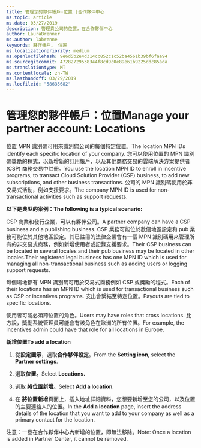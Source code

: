 ```yaml
---
title: 管理您的夥伴帳戶-位置 |合作夥伴中心
ms.topic: article
ms.date: 03/27/2019
description: 管理貴公司的位置，在合作夥伴中心
author: LauraBrenner
ms.author: labrenne
keywords: 夥伴帳戶、 位置
ms.localizationpriority: medium
ms.openlocfilehash: 9e6d5b2e4d314cc852c1c52ba4561b39bf6faa94
ms.sourcegitcommit: 47282729538344f8cd9c0e89e61b9225ddc85ada
ms.translationtype: MT
ms.contentlocale: zh-TW
ms.lasthandoff: 03/29/2019
ms.locfileid: "58635682"
---
```

# <a name="manage-your-partner-account-locations"></a><span data-ttu-id="f6501-104">管理您的夥伴帳戶：位置</span><span class="sxs-lookup"><span data-stu-id="f6501-104">Manage your partner account: Locations</span></span>

<span data-ttu-id="f6501-105">位置 MPN 識別碼可用來識別您公司的每個特定位置。</span><span class="sxs-lookup"><span data-stu-id="f6501-105">The location MPN IDs identify each specific location of your company.</span></span> <span data-ttu-id="f6501-106">您可以使用位置的 MPN 識別碼獎勵的程式，以新增新的訂用帳戶，以及其他商務交易的雲端解決方案提供者 (CSP) 商務交易中註冊。</span><span class="sxs-lookup"><span data-stu-id="f6501-106">You use the location MPN ID to enroll in incentive programs, to transact Cloud Solution Provider (CSP) business, to add new subscriptions, and other business transactions.</span></span> <span data-ttu-id="f6501-107">公司的 MPN 識別碼使用於非交易式活動，例如支援要求。</span><span class="sxs-lookup"><span data-stu-id="f6501-107">The company MPN ID is used for non-transactional activities such as support requests.</span></span>

<span data-ttu-id="f6501-108">**以下是典型的案例：**</span><span class="sxs-lookup"><span data-stu-id="f6501-108">**The following is a typical scenario:**</span></span> 

<span data-ttu-id="f6501-109">CSP 商業和發行企業，可以有夥伴公司。</span><span class="sxs-lookup"><span data-stu-id="f6501-109">A partner company can have a CSP business and a publishing business.</span></span> <span data-ttu-id="f6501-110">CSP 業務可能位於數個地區設定和 pub 業務可能位於其他地區設定。其已註冊的法律企業會有一個 MPN 識別碼用來管理所有的非交易式商務，例如新增使用者或記錄支援要求。</span><span class="sxs-lookup"><span data-stu-id="f6501-110">Their CSP business can be located in several locales and their pub business may be located in other locales.Their registered legal business has one MPN ID which is used for managing all non-transactional business such as adding users or logging support requests.</span></span> 

<span data-ttu-id="f6501-111">每個場地都有 MPN 識別碼可用於交易式商務例如 CSP 或獎勵的程式。</span><span class="sxs-lookup"><span data-stu-id="f6501-111">Each of their locations has an MPN ID which is used for transactional business such as CSP or incentives programs.</span></span> <span data-ttu-id="f6501-112">支出會繫結至特定位置。</span><span class="sxs-lookup"><span data-stu-id="f6501-112">Payouts are tied to specific locations.</span></span>

<span data-ttu-id="f6501-113">使用者可能必須跨位置的角色。</span><span class="sxs-lookup"><span data-stu-id="f6501-113">Users may have roles that cross locations.</span></span> <span data-ttu-id="f6501-114">比方說，獎勵系統管理員可能會有該角色在歐洲的所有位置。</span><span class="sxs-lookup"><span data-stu-id="f6501-114">For example, the incentives admin could have that role for all locations in Europe.</span></span>

<span data-ttu-id="f6501-115">**新增位置**</span><span class="sxs-lookup"><span data-stu-id="f6501-115">**To add a location**</span></span>

1. <span data-ttu-id="f6501-116">從**設定圖示**，選取**合作夥伴設定**。</span><span class="sxs-lookup"><span data-stu-id="f6501-116">From the **Setting icon**, select the **Partner settings**.</span></span> 

2. <span data-ttu-id="f6501-117">選取**位置。**</span><span class="sxs-lookup"><span data-stu-id="f6501-117">Select **Locations.**</span></span>

3. <span data-ttu-id="f6501-118">選取 **將位置新增**。</span><span class="sxs-lookup"><span data-stu-id="f6501-118">Select **Add a location**.</span></span>  

4. <span data-ttu-id="f6501-119">在 **將位置新增**頁面上，插入地址詳細資料，您想要新增至您的公司，以及位置的主要連絡人的位置。</span><span class="sxs-lookup"><span data-stu-id="f6501-119">In the **Add a location** page, insert the address details of the location that you want to add to your company as well as a primary contact for the location.</span></span>

<span data-ttu-id="f6501-120">注意：一旦在合作夥伴中心內新增的位置，即無法移除。</span><span class="sxs-lookup"><span data-stu-id="f6501-120">Note: Once a location is added in Partner Center, it cannot be removed.</span></span>

